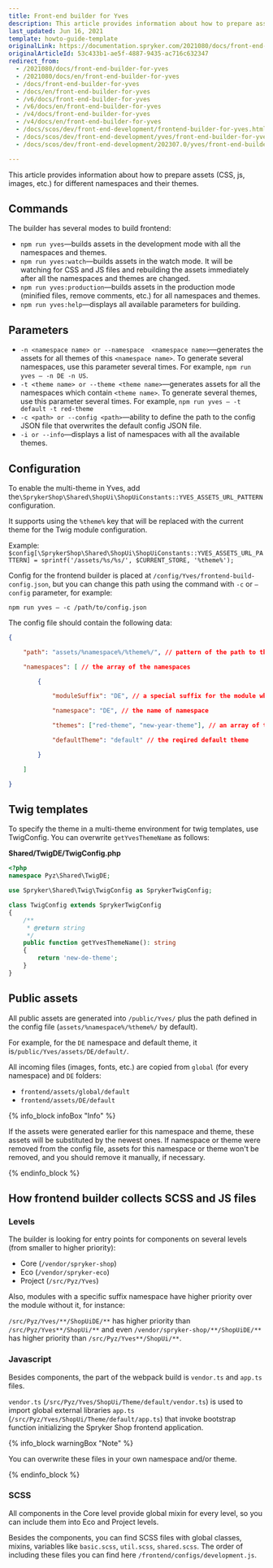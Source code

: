 ```yaml
---
title: Front-end builder for Yves
description: This article provides information about how to prepare assets (CSS, js, images, etc.) for different namespaces and their themes.
last_updated: Jun 16, 2021
template: howto-guide-template
originalLink: https://documentation.spryker.com/2021080/docs/front-end-builder-for-yves
originalArticleId: 53c433b1-ae5f-4887-9435-ac716c632347
redirect_from:
  - /2021080/docs/front-end-builder-for-yves
  - /2021080/docs/en/front-end-builder-for-yves
  - /docs/front-end-builder-for-yves
  - /docs/en/front-end-builder-for-yves
  - /v6/docs/front-end-builder-for-yves
  - /v6/docs/en/front-end-builder-for-yves
  - /v4/docs/front-end-builder-for-yves
  - /v4/docs/en/front-end-builder-for-yves
  - /docs/scos/dev/front-end-development/frontend-builder-for-yves.html
  - /docs/scos/dev/front-end-development/yves/front-end-builder-for-yves.html
  - /docs/scos/dev/front-end-development/202307.0/yves/front-end-builder-for-yves.html

---
```


This article provides information about how to prepare assets (CSS, js, images, etc.) for different namespaces and their themes.

## Commands

The builder has several modes to build frontend:

* `npm run yves`—builds assets in the development mode with all the namespaces and themes.
* `npm run yves:watch`—builds assets in the watch mode. It will be watching for CSS and JS files and rebuilding the assets immediately after all the namespaces and themes are changed.
* `npm run yves:production`—builds assets in the production mode (minified files, remove comments, etc.) for all namespaces and themes.
* `npm run yves:help`—displays all available parameters for building.

## Parameters

* `-n <namespace name> or --namespace  <namespace name>`—generates the assets for all themes of this `<namespace name>`. To generate several namespaces, use this parameter several times. For example, `npm run yves – -n DE -n US`.
*    `-t <theme name> or --theme <theme name>`—generates assets for all the namespaces which contain `<theme name>`. To generate several themes, use this parameter several times. For example, `npm run yves – -t default -t red-theme`
* `-c <path> or --config <path>`—ability to define the path to the config JSON file that overwrites the default config JSON file.
* `-i or --info`—displays a list of namespaces with all the available themes.

## Configuration

To enable the multi-theme in Yves, add the`\SprykerShop\Shared\ShopUi\ShopUiConstants::YVES_ASSETS_URL_PATTERN` configuration.

It supports using the `%theme%` key that will be replaced with the current theme for the Twig module configuration.

Example:
`$config[\SprykerShop\Shared\ShopUi\ShopUiConstants::YVES_ASSETS_URL_PATTERN] = sprintf('/assets/%s/%s/', $CURRENT_STORE, '%theme%');`

Config for the frontend builder is placed at `/config/Yves/frontend-build-config.json`, but you can change this path using the command with `-c` or `–config` parameter, for example:

`npm run yves – -c /path/to/config.json`

The config file should contain the following data:

```json
{

    "path": "assets/%namespace%/%theme%/", // pattern of the path to the public assets

    "namespaces": [ // the array of the namespaces

        {

            "moduleSuffix": "DE", // a special suffix for the module which will be rendered for the current namespace

            "namespace": "DE", // the name of namespace

            "themes": ["red-theme", "new-year-theme"], // an array of the themes which will be rendered for this namespace, if the additional themes aren't needed - should leave an empty array

            "defaultTheme": "default" // the reqired default theme

        }

    ]

}
```

## Twig templates

To specify the theme in a multi-theme environment for twig templates, use TwigConfig. You can overwrite `getYvesThemeName` as follows:

**Shared/TwigDE/TwigConfig.php**

```php
<?php
namespace Pyz\Shared\TwigDE;

use Spryker\Shared\Twig\TwigConfig as SprykerTwigConfig;

class TwigConfig extends SprykerTwigConfig
{
    /**
     * @return string
     */
    public function getYvesThemeName(): string
    {
        return 'new-de-theme';
    }
}
```

## Public assets

All public assets are generated into `/public/Yves/` plus the path defined in the config file (`assets/%namespace%/%theme%/` by default).

For example, for the `DE` namespace and default theme, it is`/public/Yves/assets/DE/default/`.

All incoming files (images, fonts, etc.) are copied from `global` (for every namespace) and `DE` folders:

* `frontend/assets/global/default`
* `frontend/assets/DE/default`

 {% info_block infoBox "Info" %}

If the assets were generated earlier for this namespace and theme, these assets will be substituted by the newest ones. If namespace or theme were removed from the config file, assets for this namespace or theme won't be removed, and you should remove it manually, if necessary.

{% endinfo_block %}

## How frontend builder collects SCSS and JS files

### Levels

The builder is looking for entry points for components on several levels (from smaller to higher priority):

* Core (`/vendor/spryker-shop`)
* Eco (`/vendor/spryker-eco`)
* Project (`/src/Pyz/Yves`)

Also, modules with a specific suffix namespace have higher priority over the module without it, for instance:

`/src/Pyz/Yves/**/ShopUiDE/**` has higher priority than `/src/Pyz/Yves**/ShopUi/**` and even `/vendor/spryker-shop/**/ShopUiDE/**` has higher priority than `/src/Pyz/Yves**/ShopUi/**`.

### Javascript

Besides components, the part of the webpack build is `vendor.ts` and `app.ts` files.

`vendor.ts` (`/src/Pyz/Yves/ShopUi/Theme/default/vendor.ts`) is used to import global external libraries `app.ts` (`/src/Pyz/Yves/ShopUi/Theme/default/app.ts`) that invoke bootstrap function initializing the Spryker Shop frontend application.

{% info_block warningBox "Note" %}

You can overwrite these files in your own namespace and/or theme.

{% endinfo_block %}

### SCSS

All components in the Core level provide global mixin for every level, so you can include them into Eco and Project levels.

Besides the components, you can find SCSS files with global classes, mixins, variables like `basic.scss`, `util.scss`, `shared.scss`. The order of including these files you can find here `/frontend/configs/development.js`.
